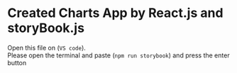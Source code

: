 # Created Charts App by React.js and storyBook.js

Open this file on  (`VS code`). <br>
Please open the terminal and paste (`npm run storybook`) and press the enter button
 

